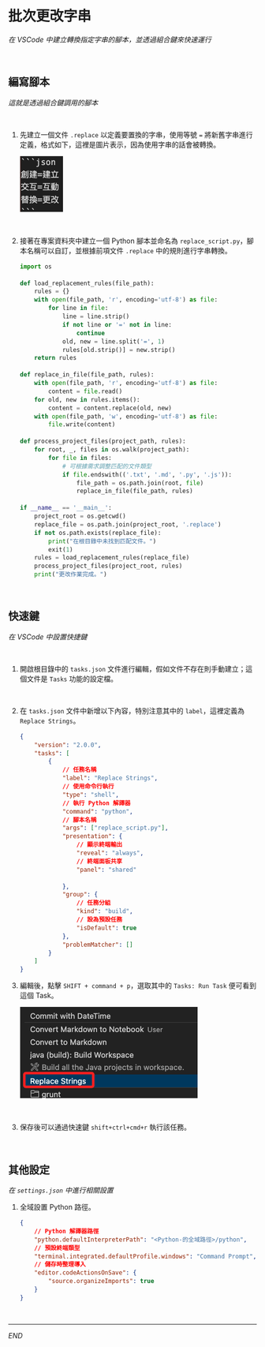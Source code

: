 # 批次更改字串

_在 VSCode 中建立轉換指定字串的腳本，並透過組合鍵來快速運行_

<br>

## 編寫腳本

_這就是透過組合鍵調用的腳本_

<br>

1. 先建立一個文件 `.replace` 以定義要置換的字串，使用等號 `=` 將新舊字串進行定義，格式如下，這裡是圖片表示，因為使用字串的話會被轉換。

    ![](images/img_9901.png)

<br>

2. 接著在專案資料夾中建立一個 Python 腳本並命名為 `replace_script.py`，腳本名稱可以自訂，並根據前項文件 `.replace` 中的規則進行字串轉換。

    ```python
    import os

    def load_replacement_rules(file_path):
        rules = {}
        with open(file_path, 'r', encoding='utf-8') as file:
            for line in file:
                line = line.strip()
                if not line or '=' not in line:
                    continue
                old, new = line.split('=', 1)
                rules[old.strip()] = new.strip()
        return rules

    def replace_in_file(file_path, rules):
        with open(file_path, 'r', encoding='utf-8') as file:
            content = file.read()
        for old, new in rules.items():
            content = content.replace(old, new)
        with open(file_path, 'w', encoding='utf-8') as file:
            file.write(content)

    def process_project_files(project_path, rules):
        for root, _, files in os.walk(project_path):
            for file in files:
                # 可根據需求調整匹配的文件類型
                if file.endswith(('.txt', '.md', '.py', '.js')):
                    file_path = os.path.join(root, file)
                    replace_in_file(file_path, rules)

    if __name__ == '__main__':
        project_root = os.getcwd()
        replace_file = os.path.join(project_root, '.replace')
        if not os.path.exists(replace_file):
            print("在根目錄中未找到匹配文件。")
            exit(1)
        rules = load_replacement_rules(replace_file)
        process_project_files(project_root, rules)
        print("更改作業完成。")
    ```

<br>

## 快速鍵

_在 VSCode 中設置快捷鍵_

<br>

1. 開啟根目錄中的 `tasks.json` 文件進行編輯，假如文件不存在則手動建立；這個文件是 `Tasks` 功能的設定檔。

<br>

2. 在 `tasks.json` 文件中新增以下內容，特別注意其中的 `label`，這裡定義為 `Replace Strings`。

    ```json
    {
        "version": "2.0.0",
        "tasks": [
            {
                // 任務名稱
                "label": "Replace Strings",
                // 使用命令行執行
                "type": "shell",
                // 執行 Python 解譯器
                "command": "python",
                // 腳本名稱
                "args": ["replace_script.py"],
                "presentation": {
                    // 顯示終端輸出
                    "reveal": "always",
                    // 終端面板共享
                    "panel": "shared"

                },
                "group": {
                    // 任務分組
                    "kind": "build",
                    // 設為預設任務
                    "isDefault": true
                },
                "problemMatcher": []
            }
        ]
    }
    ```

3. 編輯後，點擊 `SHIFT + command + p`，選取其中的 `Tasks: Run Task` 便可看到這個 Task。

    ![](images/img_9902.png)

<br>

3. 保存後可以通過快速鍵 `shift+ctrl+cmd+r` 執行該任務。

<br>

## 其他設定

_在 `settings.json` 中進行相關設置_

1. 全域設置 Python 路徑。

    ```json
    {
        // Python 解譯器路徑
        "python.defaultInterpreterPath": "<Python-的全域路徑>/python",
        // 預設終端類型
        "terminal.integrated.defaultProfile.windows": "Command Prompt",
        // 儲存時整理導入
        "editor.codeActionsOnSave": {
            "source.organizeImports": true
        }
    }
    ```

<br>

___

_END_
